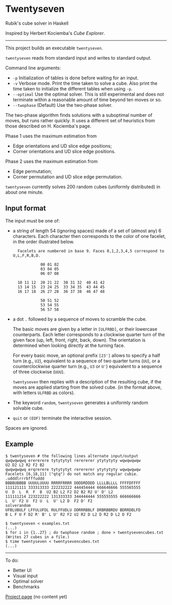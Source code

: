 Twentyseven
===========

Rubik's cube solver in Haskell

Inspired by Herbert Kociemba's *Cube Explorer*.

---

This project builds an executable `twentyseven`.

`twentyseven` reads from standard input and writes to standard output.

Command line arguments:

- `-p` Initialization of tables is done before waiting for an input.
- `-v` Verbose mode. Print the time taken to solve a cube. Also print
the time taken to initialize the different tables when using `-p`.
- `--optimal` Use the optimal solver. This is still experimental and does
not terminate within a reasonable amount of time beyond ten moves or so.
- `--twophase` (Default) Use the two-phase solver.

The two-phase algorithm finds solutions with a suboptimal number of moves,
but runs rather quickly. It uses a different set of heuristics from those
described on H. Kociemba's page.

Phase 1 uses the maximum estimation from

- Edge orientations and UD slice edge positions;
- Corner orientations and UD slice edge positions.

Phase 2 uses the maximum estimation from

- Edge permutation;
- Corner permutation and UD slice edge permutation.

`twentyseven` currently solves 200 random cubes (uniformly distributed)
in about one minute.

Input format
------------

The input must be one of:

- a string of length 54 (ignoring spaces) made of a set of (almost any) 6 characters.
  Each character then corresponds to the color of one facelet,
  in the order illustrated below.

        Facelets are numbered in base 9. Faces 0,1,2,3,4,5 correspond to U,L,F,R,B,D.
    
                  00 01 02
                  03 04 05
                  06 07 08
              
        10 11 12  20 21 22  30 31 32  40 41 42
        13 14 15  23 24 25  33 34 35  43 44 45
        16 17 18  26 27 28  36 37 38  46 47 48
    
                  50 51 52
                  53 54 55
                  56 57 58

- a dot `.` followed by a sequence of moves to scramble the cube.

  The basic moves are given by a letter in `[ULFRBD]`,
  or their lowercase counterparts.
  Each letter corresponds to a clockwise quarter turn of the given face
  (up, left, front, right, back, down).
  The orientation is determined when looking directly at the turning face.

  For every basic move, an optional prefix `[23']` allows to specify
  a half turn (e.g., `U2`),
  equivalent to a sequence of two quarter turns (`UU`),
  or a counterclockwise quarter turn (e.g., `U3` or `U'`)
  equivalent to a sequence of three clockwise (`UUU`).

  `twentyseven` then replies with a description of the resulting cube,
  if the moves are applied starting from the solved cube.
  (in the format above, with letters `ULFRBD` as colors).

- The keyword `random`, `twentyseven` generates a uniformly random solvable
cube.

- `quit` or `(EOF)` terminate the interactive session.

Spaces are ignored.

Example
-------

    $ twentyseven # the following lines alternate input/output
    qwqwqwqwq erererere tytytytyt rerererer ytytytyty wqwqwqwqw
    U2 D2 L2 R2 F2 B2
    qwqwqwqwq erqrerere tytytytyt rerererer ytytytyty wqwqwqwqw
    Facelets [6,18,11] ("qtq") do not match any regular cubie.
    .udddlrrrbfffuddd
    BBBBUBBBB UUUULUUUU RRRRFRRRR DDDDRDDDD LLLLBLLLL FFFFDFFFF
    111121111 333313333 222232222 444454444 666646666 555565555
    U  D  L  R  F  B  U2 B2 L2 F2 D2 B2 R2 U' D' L2
    111111214 223222222 131333333 344444444 555555555 666666666
    L  U' F2 U  F2 U  L  U' L2 D  F2 D' F2
    solverandom
    UFBLUBULF LFFULUFDL RULFFUDLU DDRRRBBLF DRBRBBRDU BDRRDBLFD
    B L F U F D2 R' B' L U' R2 F2 U2 R2 D L2 D R2 D L2 D F2

    $ twentyseven < examples.txt
    (...)
    $ for i in {1..27} ; do twophase random ; done > twentysevencubes.txt
    (Writes 27 cubes in a file.)
    $ time twentyseven < twentysevencubes.txt
    (...)

---

To do:
- Better UI
- Visual input
- Optimal solver
- Benchmarks

[Project page](https://lysxia.github.io/twentyseven) (no content yet)
